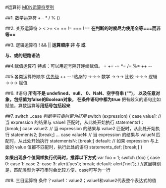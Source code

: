 #运算符
[MDN运算符罗列](https://developer.mozilla.org/zh-CN/docs/Web/JavaScript/Reference/Operators)

##1. 数学运算符
\+ - * / % ()

##2. 关系运算符
\> < >= <= == != === !==
**在判断的时候尽力使用全等===而非等==**

##3. 逻辑运算符
! && ||
**运算顺序 非 与 或**

**与、或的短路语法**

##4.赋值运算符 特点：可以用逗号隔开连续赋值。
= += -= *= /= %= ++ --

##5.各类运算符顺序
[优先级](https://developer.mozilla.org/zh-CN/docs/Web/JavaScript/Reference/Operators/Operator_Precedence)
++ -- !贴身的  →→→ 数学 →→→ 比较 →→→ 逻辑  →→→ 赋值

##6. if语句
**所有不是 undefined、null、 0、NaN、空字符串 ("")， 以及任意对象，包括值为false的Boolean对象， 在条件语句中都为true**
把有歧义的语句比如赋值，算数运算等**用括号包括起来**

##7. switch...case *判断字符串时更为好用*
switch (expression) {
  case value1:
    // 当 expression 的结果与 value1 匹配时，从此处开始执行
    statements1；
    [break;]
  case value2:
    // 当 expression 的结果与 value2 匹配时，从此处开始执行
    statements2;
    [break;]
  ...
  case valueN:
    // 当 expression 的结果与 valueN 匹配时，从此处开始执行
    statementsN;
    [break;]
  default:
    // 如果 expression 与上面的 value 值都不匹配时，执行此处的语句
    statements_def;
    [break;]
}

**如果出现多个值同样执行代码时，推荐以下方式**
var foo = 1;
switch (foo) {
    case 0:
    case 1:
    case 2:
    case 3:
        alert('yes');
        break;
    default:
        alert('not');
}
//这里特别是，匹配类型为字符串时会比较方便，case可写为一行

##8. 三目运算符
条件？value1：value2；value1和value2代表整个表达式的值
